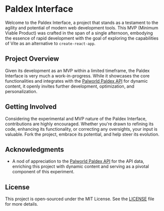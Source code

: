 # Paldex Interface

Welcome to the Paldex Interface, a project that stands as a testament to the agility and potential of modern web development tools. This MVP (Minimum Viable Product) was crafted in the span of a single afternoon, embodying the essence of rapid development with the goal of exploring the capabilities of Vite as an alternative to `create-react-app`.

## Project Overview

Given its development as an MVP within a limited timeframe, the Paldex Interface is very much a work-in-progress. While it showcases the core functionalities and integrates with the [Palworld Paldex API](https://github.com/mlg404/palworld-paldex-api) for dynamic content, it openly invites further development, optimization, and personalization.

## Getting Involved

Considering the experimental and MVP nature of the Paldex Interface, contributions are highly encouraged. Whether you're drawn to refining its code, enhancing its functionality, or correcting any oversights, your input is valuable. Fork the project, embrace its potential, and help steer its evolution.

## Acknowledgments

- A nod of appreciation to the [Palworld Paldex API](https://github.com/mlg404/palworld-paldex-api) for the API data, enriching this project with dynamic content and serving as a pivotal component of this experiment.

## License

This project is open-sourced under the MIT License. See the [LICENSE](LICENSE) file for more details.
